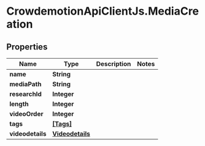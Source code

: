 # CrowdemotionApiClientJs.MediaCreation

## Properties
Name | Type | Description | Notes
------------ | ------------- | ------------- | -------------
**name** | **String** |  | 
**mediaPath** | **String** |  | 
**researchId** | **Integer** |  | 
**length** | **Integer** |  | 
**videoOrder** | **Integer** |  | 
**tags** | [**[Tags]**](Tags.md) |  | 
**videodetails** | [**Videodetails**](Videodetails.md) |  | 


